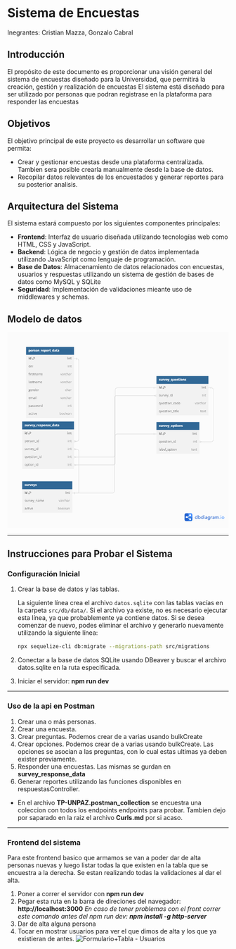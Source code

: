 # Sistema de Encuestas

Inegrantes: Cristian Mazza, Gonzalo Cabral

## Introducción

El propósito de este documento es proporcionar una visión general del sistema de encuestas diseñado para la Universidad, que permitirá la creación, gestión y realización de encuestas El sistema está diseñado para ser utilizado por personas que podran registrase en la plataforma para responder las encuestas

## Objetivos

El objetivo principal de este proyecto es desarrollar un software que permita:

- Crear y gestionar encuestas desde una plataforma centralizada. Tambien sera posible crearla manualmente desde la base de datos.
- Recopilar datos relevantes de los encuestados y generar reportes  para su posterior analisis.

## Arquitectura del Sistema

El sistema estará compuesto por los siguientes componentes principales:

- **Frontend**: Interfaz de usuario diseñada utilizando tecnologías web como HTML, CSS y JavaScript.
- **Backend**: Lógica de negocio y gestión de datos implementada utilizando JavaScript como lenguaje de programación.
- **Base de Datos**: Almacenamiento de datos relacionados con encuestas, usuarios y respuestas utilizando un sistema de gestión de bases de datos como MySQL y SQLite
- **Seguridad**: Implementación de validaciones mieante uso de middlewares y schemas.

## Modelo de datos

![Diagrama ER](images/diagrama%20ER.png)

--------

## Instrucciones para Probar el Sistema

### Configuración Inicial

1. Crear la base de datos y las tablas.

   La siguiente línea crea el archivo `datos.sqlite` con las tablas vacías en la carpeta `src/db/data/`. Si el archivo ya existe, no es necesario ejecutar esta línea, ya que probablemente ya contiene datos. Si se desea comenzar de nuevo, podes eliminar el archivo y generarlo nuevamente utilizando la siguiente línea:

   ```bash
   npx sequelize-cli db:migrate --migrations-path src/migrations
   
2. Conectar a la base de datos SQLite usando DBeaver y buscar el archivo datos.sqlite en la ruta especificada.

3. Iniciar el servidor: **npm run dev**
   
--------

### Uso de la api en Postman

1. Crear una o más personas.
2. Crear una encuesta.
3. Crear preguntas. Podemos crear de a varias usando bulkCreate
4. Crear opciones. Podemos crear de a varias usando bulkCreate. Las opciones se asocian a las preguntas, con lo cual estas ultimas ya deben exister previamente.
5. Responder una encuestas. Las mismas se gurdan en **survey_response_data**
6. Generar reportes utilizando las funciones disponibles en respuestasController.

* En el archivo **TP-UNPAZ.postman_collection** se encuestra una coleccion con todos los endpoints endpoints para probar. Tambien dejo por saparado en la raiz el archivo **Curls.md** por si acaso.

--------

### Frontend del sistema

Para este frontend basico que armamos se van a poder dar de alta personas nuevas y luego listar todas la que existen en la tabla que se encuestra a la derecha. Se estan realizando todas la validaciones al dar el alta.

1. Poner a correr el servidor con **npm run dev** 
2. Pegar esta ruta en la barra de direciones del navegador: **http://localhost:3000**
*En caso de tener problemas con el front correr este comando antes del npm run dev: **npm install -g http-server***
3. Dar de alta alguna persona
4. Tocar en mostrar usuarios para ver el que dimos de alta y los que ya existieran de antes.
![Formulario+Tabla - Usuarios](/images/tabla%20usuarios.png)
